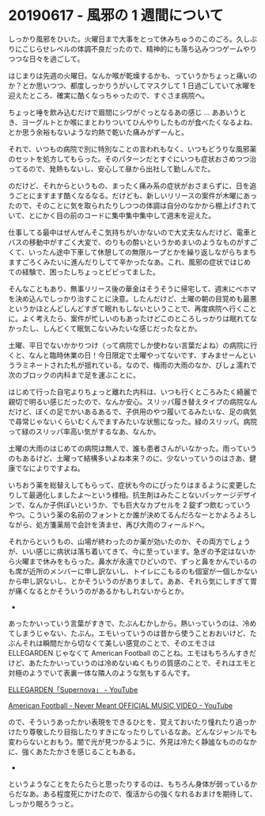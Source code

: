 # 20190617 - 風邪の 1 週間について

しっかり風邪をひいた。火曜日まで大事をとって休みちゅうのこのごろ。久しぶりにこじらせレベルの体調不良だったので、精神的にも落ち込みつつゲームやりつつな日々を過ごして。

はじまりは先週の火曜日。なんか喉が乾燥するかも、っていうかちょっと痛いのか？とか思いつつ、都度しっかりうがいしてマスクして 1 日過ごしていて水曜を迎えたところ、確実に酷くなっちゃったので、すぐさま病院へ。

ちょっと唾を飲み込むだけで眉間にシワがぐっとなるあの感じ … ああいうとき、ヨーグルトとか喉にまとわりついてひんやりしたものが食べたくなるよね、とか思う余裕もないような灼熱で乾いた痛みがずーんと。

それで、いつもの病院で別に特別なことの言われもなく、いつもどうりな風邪薬のセットを処方してもらった。そのパターンだとすぐにいつも症状おさめつつ治ってるので、発熱もないし、安心して昼から出社して勤しんでた。

のだけど、それからというもの、まったく痛み系の症状がおさまらずに、日を追うごとにますます酷くなるなる。だけども、新しいリリースの案件が木曜にあったので、そのことに気を取られたりしつつの体調は自分のなかから棚上げされていて、とにかく目の前のコードに集中集中集中して週末を迎えた。

仕事してる最中はぜんぜんそこ気持ちがいかないので大丈夫なんだけど、電車とバスの移動中がすごく大変で、のりもの酔いというかめまいのようなものがすごくて、いったん途中下車して休憩しての無限ループとかを繰り返しながらちまちますごろくみたいに進んだりしてて辛かったなあ。これ、風邪の症状ではじめての経験で、困ったしちょっとビビってました。

そんなこともあり、無事リリース後の華金はそうそうに帰宅して、週末にベホマを決め込んでしっかり治すことに決意。したんだけど、土曜の朝の目覚めも最悪というかほとんどしんどすぎて眠れもしないということで、再度病院へ行くことに。よく考えたら、案件が忙しいのもあったけどこのところしっかりは眠れてなかったし、しんどくて眠気こないみたいな感じだったなとか。

土曜、平日でないかかりつけ（って病院でしか使わない言葉だよね）の病院に行くと、なんと臨時休業の日！今日限定で土曜やってないです、すみませーんというラミネートされた札が揺れている。なので、梅雨の大雨のなか、びしょ濡れで次のブロックの内科まで足を運ぶことに。

はじめて行った自宅よりちょっと離れた内科は、いつも行くところみたく綺麗で親切で明るい感じだったので、なんか安心。スリッパ履き替えタイプの病院なんだけど、ぼくの足でかいあるあるで、子供用のやつ履いてるみたいな、足の病気で尋常じゃないくらいむくんでますみたいな状態になった。緑のスリッパ。病院って緑のスリッパ率高い気がするなあ、なんか。

土曜の大雨のはじめての病院は無人で、誰も患者さんがいなかった。雨っていうのもあるけど、土曜って結構多いよね本来？のに、少ないっていうのはさあ、健康でなによりですよね。

いちおう薬を総替えしてもらって、症状も今のにぴったりはまるように変更したりして最適化しましたよ〜という様相。抗生剤はみたことないパッケージデザインで、なんか子供ぽいというか、でも巨大なカプセルを 2 錠ずつ飲むっていうやつ。こういう薬の名前のフォントとか誰が決めてるんだろなーとかよろよろしながら、処方箋薬局で会計を済ませ、再び大雨のフィールドへ。

それからというもの、山場が終わったのか薬が効いたのか、その両方でしょうが、いい感じに病状は落ち着いてきて、今に至っています。急ぎの予定はないから火曜まで休みをもらった。鼻水が永遠でひどいので、ずっと鼻をかんでいるのも席が近所のメンバーに申し訳ないし、トイレにこもるのも個室が一個しかないから申し訳ないし、とかそういうのがありまして。ああ、それら気にしすぎて胃が痛くなるとかそういうのがあるかもしれないからとか。

-

あったかいっていう言葉がすきで、たぶんむかしから。熱いっていうのは、冷めてしまうじゃない、たぶん。エモいっていうのは昔から使うことおおいけど、たぶんそれは瞬間だから切なくて美しい感覚のことで、そのエモさは ELLEGARDEN じゃなくて American Football のことね。エモはもちろんすきだけど、あたたかいっていうのは冷めないぬくもりの質感のことで、それはエモと対極のようでいて表裏一体な隣人のような気もするんです。

[ELLEGARDEN「Supernova」 - YouTube](https://www.youtube.com/watch?v=DJZwSNPLxfc)

[American Football - Never Meant OFFICIAL MUSIC VIDEO - YouTube](https://www.youtube.com/watch?v=_NfnXdXpjL0)

ので、そういうあったかい表現をできるひとを、覚えておいたり憧れたり追っかけたり尊敬したり目指したりすきになったりしているなあ。どんなジャンルでも変わらないとおもう。闇で光が見つかるように、外見は冷たく静謐なもののなかに、強くあたたかさを感じることもある。

-

というようなことをたらたらと思ったりするのは、もちろん身体が弱っているからだなあ。ある程度死にかけたので、復活からの強くなれるおまけを期待して、しっかり眠ろうっと。
